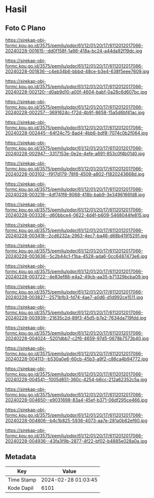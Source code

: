# Hasil

## Foto C Plano

https://sirekap-obj-formc.kpu.go.id/3575/pemilu/pdpr/61/12/01/20/17/6112012017066-20240228-001615--dd0f158f-1a98-418a-bc24-a44da92f19dc.jpg

https://sirekap-obj-formc.kpu.go.id/3575/pemilu/pdpr/61/12/01/20/17/6112012017066-20240228-001836--c4eb34b6-bbbd-48ce-b3e4-638f5eee7609.jpg

https://sirekap-obj-formc.kpu.go.id/3575/pemilu/pdpr/61/12/01/20/17/6112012017066-20240228-002120--d0ab9d10-a00f-4604-babf-0a28c6d607bc.jpg

https://sirekap-obj-formc.kpu.go.id/3575/pemilu/pdpr/61/12/01/20/17/6112012017066-20240228-002257--3691624c-f72d-4b91-8658-15a5d6bf41ac.jpg

https://sirekap-obj-formc.kpu.go.id/3575/pemilu/pdpr/61/12/01/20/17/6112012017066-20240228-002445--64f24c75-8ad4-4bb6-bdf8-7074c0b2f064.jpg

https://sirekap-obj-formc.kpu.go.id/3575/pemilu/pdpr/61/12/01/20/17/6112012017066-20240228-002947--3317153e-0e2e-4efe-a691-853c0f4b01d0.jpg

https://sirekap-obj-formc.kpu.go.id/3575/pemilu/pdpr/61/12/01/20/17/6112012017066-20240228-003102--f917d179-78f8-4509-a802-f1820243668d.jpg

https://sirekap-obj-formc.kpu.go.id/3575/pemilu/pdpr/61/12/01/20/17/6112012017066-20240228-003219--4df741f8-9068-418b-bab9-3e3496166fd8.jpg

https://sirekap-obj-formc.kpu.go.id/3575/pemilu/pdpr/61/12/01/20/17/6112012017066-20240228-003326--d60bbce4-0622-4d4f-b609-5468044fe815.jpg

https://sirekap-obj-formc.kpu.go.id/3575/pemilu/pdpr/61/12/01/20/17/6112012017066-20240228-003418--2cd6232a-2963-4ec7-ba46-d68b41915291.jpg

https://sirekap-obj-formc.kpu.go.id/3575/pemilu/pdpr/61/12/01/20/17/6112012017066-20240228-003636--5c2b44c1-f1ba-4528-ada6-0cc6487473e6.jpg

https://sirekap-obj-formc.kpu.go.id/3575/pemilu/pdpr/61/12/01/20/17/6112012017066-20240228-003722--4e83ef88-e4a2-49cb-aa35-b71329bcba09.jpg

https://sirekap-obj-formc.kpu.go.id/3575/pemilu/pdpr/61/12/01/20/17/6112012017066-20240228-003827--2571bfb3-fd74-4ae7-a0d6-d1d992ce1511.jpg

https://sirekap-obj-formc.kpu.go.id/3575/pemilu/pdpr/61/12/01/20/17/6112012017066-20240228-003939--21635c2d-89f3-45d5-b7e2-7634da719fdd.jpg

https://sirekap-obj-formc.kpu.go.id/3575/pemilu/pdpr/61/12/01/20/17/6112012017066-20240228-004024--5201dbb7-c2f6-4659-97d5-0678b7573b40.jpg

https://sirekap-obj-formc.kpu.go.id/3575/pemilu/pdpr/61/12/01/20/17/6112012017066-20240228-004113--b530a0e6-60cb-45b3-a9f2-c86ca4b94772.jpg

https://sirekap-obj-formc.kpu.go.id/3575/pemilu/pdpr/61/12/01/20/17/6112012017066-20240228-004541--1005d851-360c-4254-b6cc-212a62352c5a.jpg

https://sirekap-obj-formc.kpu.go.id/3575/pemilu/pdpr/61/12/01/20/17/6112012017066-20240228-004650--e9031698-83a4-45ef-b371-06df295ce466.jpg

https://sirekap-obj-formc.kpu.go.id/3575/pemilu/pdpr/61/12/01/20/17/6112012017066-20240228-004806--b4c1b825-5936-4073-aa7e-281a0b62ef60.jpg

https://sirekap-obj-formc.kpu.go.id/3575/pemilu/pdpr/61/12/01/20/17/6112012017066-20240228-004936--43fa3f9b-2877-4f22-bf02-b4885e028a0a.jpg


## Metadata

| Key        | Value               |
| ---------- | ------------------- |
| Time Stamp | 2024-02-28 01:03:45 |
| Kode Dapil | 6101                |



